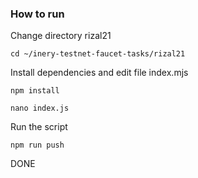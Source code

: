  ### How to run

Change directory rizal21

```shell
cd ~/inery-testnet-faucet-tasks/rizal21
```

Install dependencies and edit file index.mjs 

```shell
npm install
```

```shell
nano index.js 
```

Run the script

```
npm run push
```
DONE
